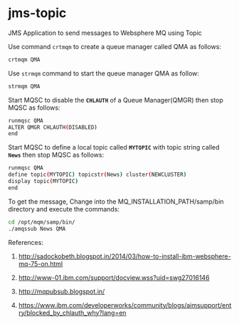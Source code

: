 # jms-topic
JMS Application to send messages to Websphere MQ using Topic

Use command ```crtmqm``` to create a queue manager called QMA as follows:

```bash
crtmqm QMA
```

Use ```strmqm``` command to start the queue manager QMA as follow:

```bash
strmqm QMA
```

Start MQSC to disable the **```CHLAUTH```** of a Queue Manager(QMGR) then stop MQSC as follows:

```bash 
runmqsc QMA
ALTER QMGR CHLAUTH(DISABLED)
end
```

Start MQSC to define a local topic called **```MYTOPIC```** with topic string called **```News```** then stop MQSC as follows:

```bash
runmqsc QMA
define topic(MYTOPIC) topicstr(News) cluster(NEWCLUSTER) 
display topic(MYTOPIC) 
end
```

To get the message, Change into the MQ_INSTALLATION_PATH/samp/bin directory and execute the commands:

```bash
cd /opt/mqm/samp/bin/
./amqssub News QMA

```

References:

1. http://sadockobeth.blogspot.in/2014/03/how-to-install-ibm-websphere-mq-75-on.html

2. http://www-01.ibm.com/support/docview.wss?uid=swg27016146

3. http://mqpubsub.blogspot.in/

4. https://www.ibm.com/developerworks/community/blogs/aimsupport/entry/blocked_by_chlauth_why?lang=en
